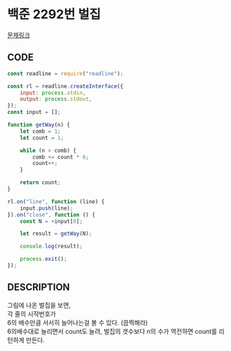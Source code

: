 # 백준 2292번 벌집

[문제링크](https://www.acmicpc.net/problem/2292)

## CODE

```js
const readline = require("readline");

const rl = readline.createInterface({
	input: process.stdin,
	output: process.stdout,
});
const input = [];

function getWay(n) {
	let comb = 1;
	let count = 1;

	while (n > comb) {
		comb += count * 6;
		count++;
	}

	return count;
}

rl.on("line", function (line) {
	input.push(line);
}).on("close", function () {
	const N = +input[0];

	let result = getWay(N);

	console.log(result);

	process.exit();
});
```

## DESCRIPTION

그림에 나온 벌집을 보면,  
각 줄의 시작번호가  
6의 배수만큼 서서히 늘어나는걸 볼 수 있다. (끔찍해라)  
6의배수대로 늘리면서 count도 늘려, 벌집의 갯수보다 n의 수가 역전하면 count를 리턴하게 만든다.
